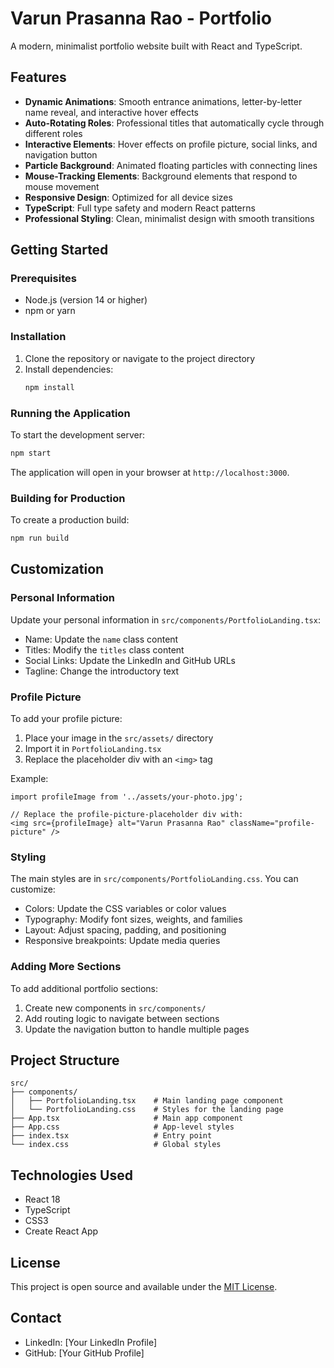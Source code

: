 # Varun Prasanna Rao - Portfolio

A modern, minimalist portfolio website built with React and TypeScript.

## Features

- **Dynamic Animations**: Smooth entrance animations, letter-by-letter name reveal, and interactive hover effects
- **Auto-Rotating Roles**: Professional titles that automatically cycle through different roles
- **Interactive Elements**: Hover effects on profile picture, social links, and navigation button
- **Particle Background**: Animated floating particles with connecting lines
- **Mouse-Tracking Elements**: Background elements that respond to mouse movement
- **Responsive Design**: Optimized for all device sizes
- **TypeScript**: Full type safety and modern React patterns
- **Professional Styling**: Clean, minimalist design with smooth transitions

## Getting Started

### Prerequisites

- Node.js (version 14 or higher)
- npm or yarn

### Installation

1. Clone the repository or navigate to the project directory
2. Install dependencies:
   ```bash
   npm install
   ```

### Running the Application

To start the development server:

```bash
npm start
```

The application will open in your browser at `http://localhost:3000`.

### Building for Production

To create a production build:

```bash
npm run build
```

## Customization

### Personal Information

Update your personal information in `src/components/PortfolioLanding.tsx`:

- Name: Update the `name` class content
- Titles: Modify the `titles` class content
- Social Links: Update the LinkedIn and GitHub URLs
- Tagline: Change the introductory text

### Profile Picture

To add your profile picture:

1. Place your image in the `src/assets/` directory
2. Import it in `PortfolioLanding.tsx`
3. Replace the placeholder div with an `<img>` tag

Example:
```tsx
import profileImage from '../assets/your-photo.jpg';

// Replace the profile-picture-placeholder div with:
<img src={profileImage} alt="Varun Prasanna Rao" className="profile-picture" />
```

### Styling

The main styles are in `src/components/PortfolioLanding.css`. You can customize:

- Colors: Update the CSS variables or color values
- Typography: Modify font sizes, weights, and families
- Layout: Adjust spacing, padding, and positioning
- Responsive breakpoints: Update media queries

### Adding More Sections

To add additional portfolio sections:

1. Create new components in `src/components/`
2. Add routing logic to navigate between sections
3. Update the navigation button to handle multiple pages

## Project Structure

```
src/
├── components/
│   ├── PortfolioLanding.tsx    # Main landing page component
│   └── PortfolioLanding.css    # Styles for the landing page
├── App.tsx                     # Main app component
├── App.css                     # App-level styles
├── index.tsx                   # Entry point
└── index.css                   # Global styles
```

## Technologies Used

- React 18
- TypeScript
- CSS3
- Create React App

## License

This project is open source and available under the [MIT License](LICENSE).

## Contact

- LinkedIn: [Your LinkedIn Profile]
- GitHub: [Your GitHub Profile]
